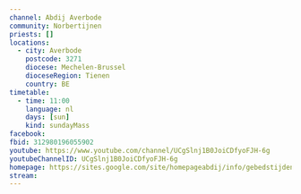```yaml
---
channel: Abdij Averbode
community: Norbertijnen
priests: []
locations:
  - city: Averbode
    postcode: 3271
    diocese: Mechelen-Brussel
    dioceseRegion: Tienen
    country: BE
timetable:
  - time: 11:00
    language: nl
    days: [sun]
    kind: sundayMass
facebook:
fbid: 312980196055902
youtube: https://www.youtube.com/channel/UCgSlnj1B0JoiCDfyoFJH-6g
youtubeChannelID: UCgSlnj1B0JoiCDfyoFJH-6g
homepage: https://sites.google.com/site/homepageabdij/info/gebedstijden
stream:
---
```

